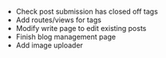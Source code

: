 
- Check post submission has closed off tags
- Add routes/views for tags
- Modify write page to edit existing posts
- Finish blog management page
- Add image uploader
